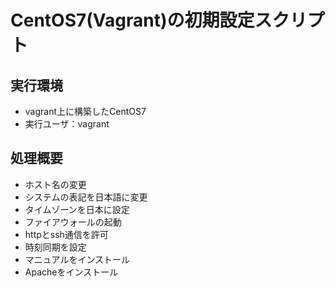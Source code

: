 # CentOS7(Vagrant)の初期設定スクリプト

## 実行環境
* vagrant上に構築したCentOS7
* 実行ユーザ：vagrant

## 処理概要
* ホスト名の変更
* システムの表記を日本語に変更
* タイムゾーンを日本に設定
* ファイアウォールの起動
* httpとssh通信を許可
* 時刻同期を設定
* マニュアルをインストール
* Apacheをインストール

